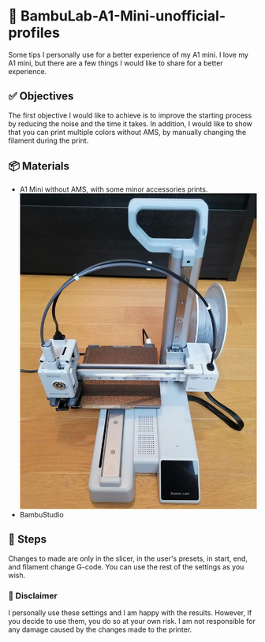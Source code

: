 # 🚀 BambuLab-A1-Mini-unofficial-profiles
Some tips I personally use for a better experience of my A1 mini.
I love my A1 mini, but there are a few things I would like to share for a better experience.

## ✅ Objectives
The first objective I would like to achieve is to improve the starting process by reducing the noise and the time it takes.
In addition, I would like to show that you can print multiple colors without AMS, by manually changing the filament during the print.

## 📦 Materials
- A1 Mini without AMS, with some minor accessories prints.
![hardware_view_1](doc/hardware%20view%201.jpg)
- BambuStudio

## 📝 Steps
Changes to made are only in the slicer, in the user's presets, in start, end, and filament change G-code. You can use the rest of the settings as you wish.

### 📄 Disclaimer
I personally use these settings and I am happy with the results. However, If you decide to use them, you do so at your own risk. I am not responsible for any damage caused by the changes made to the printer.
